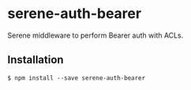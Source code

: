 
# serene-auth-bearer

Serene middleware to perform Bearer auth with ACLs.

## Installation

    $ npm install --save serene-auth-bearer
